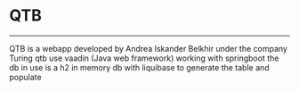 # QTB
---


QTB is a webapp developed by Andrea Iskander Belkhir under the company Turing
qtb use vaadin (Java web framework) working with springboot 
the db in use is a h2 in memory db with liquibase to generate the table and populate
